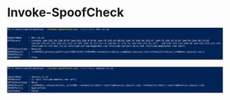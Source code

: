 # Invoke-SpoofCheck

![Example-Spoofable](/images/example-spoofable.png)

![Example-Not Spoofable](/images/example-notspoofable.png)
